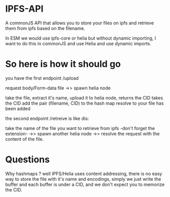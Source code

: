 # IPFS-API

A commonJS API that allows you to store your files on ipfs and retrieve them from ipfs based on the filename.

In ESM we would use ipfs-core or helia but without dynamic importing, I want to do this in commonJS and use Helia and use dynamic imports.

# So here is how it should go


you have the first endpoint /upload

request body/Form-data file ->> spawn helia node 

take the file, extract it's name, upload it to helia node, returns the CID
takes the CID add the pair (filename, CID) to the hash map 
resolve to your file has been added 


the second endpoint /retreive is like dis:

take the name of the file you want to retrieve from ipfs -don't forget the extension- ->> spawn another helia node ->> resolve the request with the content of the file. 


# Questions

Why hashmaps ? well IPFS/Helia uses content addressing, there is no easy way to store the file with it's name and encodings, simply we just write the buffer and each buffer is under a CID, and we don't expect you to memorize the CID. 


